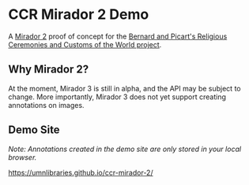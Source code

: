 # CCR Mirador 2 Demo

A [Mirador 2](https://projectmirador.org/) proof of concept for the [Bernard and Picart's Religious Ceremonies and Customs of the World project](https://picartbernard.com/).

## Why Mirador 2?
At the moment, Mirador 3 is still in alpha, and the API may be subject to change. More importantly, Mirador 3 does not yet support creating annotations on images. 

## Demo Site
*Note: Annotations created in the demo site are only stored in your local browser.*

https://umnlibraries.github.io/ccr-mirador-2/ 